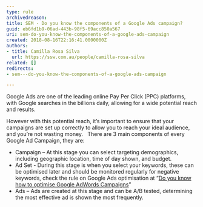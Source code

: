 ```yaml
---
type: rule
archivedreason: 
title: SEM - Do you know the components of a Google Ads campaign?
guid: eb6fd1b9-06ad-443b-98f5-69acc850a567
uri: sem-do-you-know-the-components-of-a-google-ads-campaign
created: 2018-08-16T22:16:41.0000000Z
authors:
- title: Camilla Rosa Silva
  url: https://ssw.com.au/people/camilla-rosa-silva
related: []
redirects:
- sem---do-you-know-the-components-of-a-google-ads-campaign

---
```


Google Ads are one of the leading online Pay Per Click (PPC) platforms, with Google searches in the billions daily, allowing for a wide potential reach and results.


<!--endintro-->

However with this potential reach, it’s important to ensure that your campaigns are set up correctly to allow you to reach your ideal audience, and you’re not wasting money.
 
There are 3 main components of every Google Ad Campaign, they are:



* Campaign – At this stage you can select targeting demographics, including geographic location, time of day shown, and budget.
* Ad Set - During this stage is when you select your keywords, these can be optimised later and should be monitored regularly for negative keywords, check the rule on Google Ads optimisation at “[Do you know how to optimise Google AdWords Campaigns](/Do-you-know-how-to-optimize-Google-AdWords-campaigns)”
* Ads – Ads are created at this stage and can be A/B tested, determining the most effective ad is shown the most frequently.

